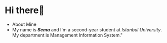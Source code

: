 # Hi there👋
 - About Mine
 -  My name is ***Sema*** and I'm a second-year student at *Istanbul University*. My department is Management Information System."
